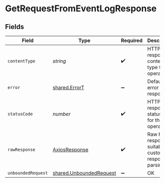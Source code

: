 # GetRequestFromEventLogResponse


## Fields

| Field                                                                     | Type                                                                      | Required                                                                  | Description                                                               |
| ------------------------------------------------------------------------- | ------------------------------------------------------------------------- | ------------------------------------------------------------------------- | ------------------------------------------------------------------------- |
| `contentType`                                                             | *string*                                                                  | :heavy_check_mark:                                                        | HTTP response content type for this operation                             |
| `error`                                                                   | [shared.ErrorT](../../../sdk/models/shared/errort.md)                     | :heavy_minus_sign:                                                        | Default error response                                                    |
| `statusCode`                                                              | *number*                                                                  | :heavy_check_mark:                                                        | HTTP response status code for this operation                              |
| `rawResponse`                                                             | [AxiosResponse](https://axios-http.com/docs/res_schema)                   | :heavy_check_mark:                                                        | Raw HTTP response; suitable for custom response parsing                   |
| `unboundedRequest`                                                        | [shared.UnboundedRequest](../../../sdk/models/shared/unboundedrequest.md) | :heavy_minus_sign:                                                        | OK                                                                        |